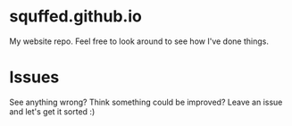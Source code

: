 # squffed.github.io
My website repo. Feel free to look around to see how I've done things.

# Issues
See anything wrong? Think something could be improved? Leave an issue and let's get it sorted :)
